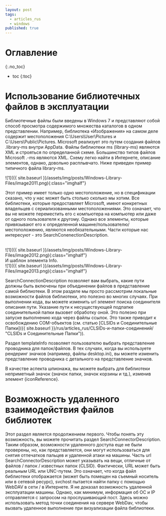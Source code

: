 ```yaml
---
layout: post
tags:
  - articles_rus
  - windows
published: true
---
```

# Оглавление
{:.no_toc}

* toc
{:toc}

# Использование библиотечных файлов в эксплуатации

Библиотечные файлы были введены в Windows 7 и представляют собой способ просмотра содержимого множества каталогов в одном представлении. Например, библиотека «Изображения» на самом деле содержит местоположения C:\\Users\\User\\Pictures и C:\\Users\\Public\\Pictures. Microsoft реализует это путем создания файлов .library-ms внутри AppData. Файлы библиотеки ms (library-ms) являются XML и строяться по определанной схеме. Большинство типов файлов Microsoft .-ms являются XML. Схему легко найти в Интернете, описание элементов, однако, довольно расплывчато. Ниже приведен пример типичного файла library-ms.

![1]({{ site.baseurl }}/assets/img/posts/Windows-Library-Files/image2011.png){:class="imghalf"}

Этот пример имеет только одно местоположение, но в спецификации сказано, что у нас может быть столько сколько мы хотим. Все библиотеки, которые предоставляет Microsoft, имеют конкретных владельцев с сериализованными местоположениями. Это означает, что вы не можете переместить его с компьютера на компьютер или даже от одного пользователя к другому. Однако все элементы, которые привязывают его к определенной машине/пользователю/местоположению, являются необязательными. Части которые нас интересуют - это SearchConenectionDescription.

<br>
![1]({{ site.baseurl }}/assets/img/posts/Windows-Library-Files/image2012.png){:class="imghalf"}
<br>
								И шаблон элемента Info.
<br>
![1]({{ site.baseurl }}/assets/img/posts/Windows-Library-Files/image2013.png){:class="imghalf"}
<br>

SearchConnectionDescription позволяет вам выбрать, какие пути должны быть включены при объединении файлов в представление самой библиотеки. В этом разделе мы просто рассмотрим локальные возможности файлов библиотеки, это полезно во многих случаях. При выполнении кода, вы можете изменить url элемент поиска соединителя описания пути. Указание пути к несуществующей подпапке соединительной папки вызовет обработку оной. Это полезно при запуске выполнению кода через файлы ссылок. Это также приводит к освобождению COM-объектов (см. статью [CLSIDs и Соединительные Папки]({{ site.baseurl }}/rus/articles_rus/CLSIDs-и-папки-соединений/ "CLSIDs и Соединительные Папки")).

 
Раздел templateInfo позволяет пользователю выбрать представление проводника для папок/файлов. В тех случаях, когда вы используете рендеринг значков (например, файлы desktop.ini), вы можете изменить представление проводника с детального на представление значков.


В качестве аспекта шпионажа, вы можете выбрать для библиотеки неприметный значок (значок папки, значок корзины и тд.), изменив элемент {iconReference}.

# Возможность удаленного взаимодействия файлов библиотек

Этот раздел является продолжением первого. Чтобы понять эту возможность, вы можете прочитать раздел SearchConnectorDescription. Таким образом, возможности удаленного доступа еще не были проверены, но, как представляется, они могут использоваться для снятия отпечатков пальцев и удаленной атаки на машины. Часть url SearchConnectorDescription может указывать на вещи, отличные от файлов / папок / известных папок (CLSID). Фактически, URL может быть реальным URL или UNC-путем. Это означает, что когда файл библиотеки отображается (может быть помещен на съемный носитель или в сетевой ресурс), svchost пытается найти папку с помощью WebDAV в сети / в Интернете. Я не доказал возможность удаленной эксплуатации машины. Однако, как минимум, информация об ОС и IP отправляется с запросом на прослушивающий пост. Здесь можно использовать метод точки соединения на сервере WebDav, чтобы вызвать удаленное выполнение при визуализации файла библиотеки.

